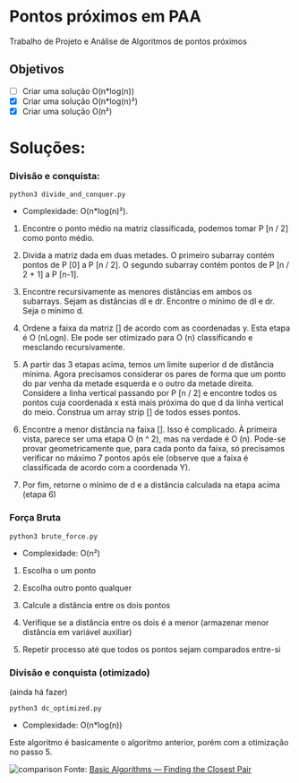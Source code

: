 # Pontos próximos em PAA

Trabalho de Projeto e Análise de Algoritmos de pontos próximos

## Objetivos

- [ ] Criar uma solução O(n*log(n)) 
- [x] Criar uma solução O(n*log(n)²)
- [x] Criar uma solução O(n²) 

# Soluções:

### Divisão e conquista:

``` 
python3 divide_and_conquer.py
``` 

- Complexidade: O(n*log(n)²).

1) Encontre o ponto médio na matriz classificada, podemos tomar P [n / 2] como ponto médio.

2) Divida a matriz dada em duas metades. O primeiro subarray contém pontos de P [0] a P [n / 2]. O segundo subarray contém pontos de P [n / 2 + 1] a P [n-1].

3) Encontre recursivamente as menores distâncias em ambos os subarrays. Sejam as distâncias dl e dr. Encontre o mínimo de dl e dr. Seja o mínimo d.

5) Ordene a faixa da matriz [] de acordo com as coordenadas y. Esta etapa é O (nLogn). Ele pode ser otimizado para O (n) classificando e mesclando recursivamente.

4) A partir das 3 etapas acima, temos um limite superior d de distância mínima. Agora precisamos considerar os pares de forma que um ponto do par venha da metade esquerda e o outro da metade direita. Considere a linha vertical passando por P [n / 2] e encontre todos os pontos cuja coordenada x está mais próxima do que d da linha vertical do meio. Construa um array strip [] de todos esses pontos.

6) Encontre a menor distância na faixa []. Isso é complicado. À primeira vista, parece ser uma etapa O (n ^ 2), mas na verdade é O (n). Pode-se provar geometricamente que, para cada ponto da faixa, só precisamos verificar no máximo 7 pontos após ele (observe que a faixa é classificada de acordo com a coordenada Y).

7) Por fim, retorne o mínimo de d e a distância calculada na etapa acima (etapa 6)

### Força Bruta

``` 
python3 brute_force.py
```

- Complexidade: O(n²)

1) Escolha o um ponto

2) Escolha outro ponto qualquer 

3) Calcule a distância entre os dois pontos

4) Verifique se a distância entre os dois é a menor (armazenar menor distância em variável auxiliar)

5) Repetir processo até que todos os pontos sejam comparados entre-si

### Divisão e conquista (otimizado)
(ainda há fazer)
```
python3 dc_optimized.py
```

- Complexidade: O(n*log(n))

Este algoritmo é basicamente o algoritmo anterior, porém com a otimização no passo 5.

![comparison](img/comparison.jpg)
Fonte: [Basic Algorithms — Finding the Closest Pair](https://towardsdatascience.com/basic-algorithms-finding-the-closest-pair-5fbef41e9d55)


